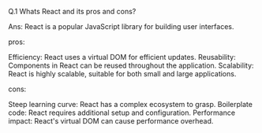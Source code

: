 Q.1 Whats React and its pros and cons?

Ans: React is a popular JavaScript library for building user interfaces.

pros:

Efficiency: React uses a virtual DOM for efficient updates. Reusability: Components in React can be reused throughout the application. Scalability: React is highly scalable, suitable for both small and large applications.

cons:

Steep learning curve: React has a complex ecosystem to grasp. Boilerplate code: React requires additional setup and configuration. Performance impact: React's virtual DOM can cause performance overhead.